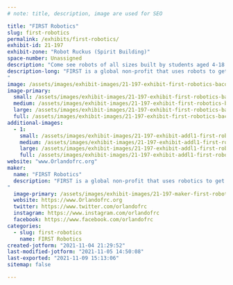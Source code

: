 ```yaml
---
# note: title, description, image are used for SEO

title: "FIRST Robotics"
slug: first-robotics
permalink: /exhibits/first-robotics/
exhibit-id: 21-197
exhibit-zone: "Robot Ruckus (Spirit Building)"
space-number: Unassigned
description: "Come see robots of all sizes built by students aged 4-18.   "
description-long: "FIRST is a global non-profit that uses robots to get students aged 4-18 excited about Science, Technology, Engineering and Math and to consider a career in one of those fields.   There is $80 million dollars worth of scholarships available through this program.
"
image: /assets/images/exhibit-images/21-197-exhibit-first-robotics-bacon-outreach-large.jpg
image-primary: 
  small: /assets/images/exhibit-images/21-197-exhibit-first-robotics-bacon-outreach-small.jpg
  medium: /assets/images/exhibit-images/21-197-exhibit-first-robotics-bacon-outreach-medium.jpg
  large: /assets/images/exhibit-images/21-197-exhibit-first-robotics-bacon-outreach-large.jpg
  full: /assets/images/exhibit-images/21-197-exhibit-first-robotics-bacon-outreach-full.jpg
additional-images: 
  - 1:
    small: /assets/images/exhibit-images/21-197-exhibit-addl1-first-robotics-grav-iitsec-small.jpg
    medium: /assets/images/exhibit-images/21-197-exhibit-addl1-first-robotics-grav-iitsec-medium.jpg
    large: /assets/images/exhibit-images/21-197-exhibit-addl1-first-robotics-grav-iitsec-large.jpg
    full: /assets/images/exhibit-images/21-197-exhibit-addl1-first-robotics-grav-iitsec-full.jpg
website: "www.Orlandofrc.org"
maker: 
  name: "FIRST Robotics"
  description: "FIRST is a global non-profit that uses robotics to get students aged 4-18 interested in STEM careers.   There is $80 million dollars in scholarships through this program
"
  image-primary: /assets/images/exhibit-images/21-197-maker-first-robotics-firstlogo-medium.png
  website: https://www.Orlandofrc.org
  twitter: https://www.twitter.com/orlandofrc
  instagram: https://www.instagram.com/orlandofrc
  facebook: https://www.facebook.com/orlandofrc
categories: 
  - slug: first-robotics
    name: FIRST Robotics
created-jotform: "2021-11-04 21:29:52"
last-modified-jotform: "2021-11-05 14:50:08"
last-exported: "2021-11-09 15:13:06"
sitemap: false

---
```

